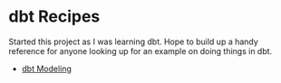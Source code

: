 # dbt Recipes

Started this project as I was learning dbt. Hope to build up a handy reference for anyone looking up for an example on doing things in dbt.

* [dbt Modeling](modeling)
